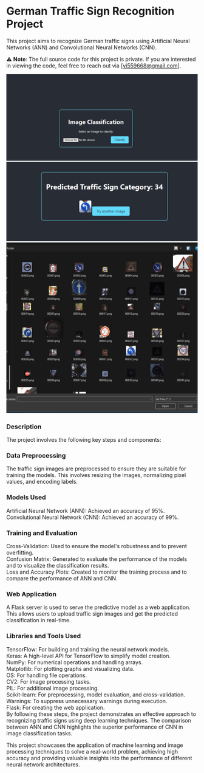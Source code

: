 # German Traffic Sign Recognition Project
This project aims to recognize German traffic signs using Artificial Neural Networks (ANN) and Convolutional Neural Networks (CNN).

⚠️ **Note**: The full source code for this project is private. If you are interested in viewing the code, feel free to reach out via [yi559668@gmail.com].

![Screenshot (289)](./Screenshots/screenshot(1).png)<br>
![Screenshot (289)](./Screenshots/screenshot(2).png)<br>
![Screenshot (289)](./Screenshots/screenshot(3).png)<br>



### Description
The project involves the following key steps and components:

### Data Preprocessing<br>
The traffic sign images are preprocessed to ensure they are suitable for training the models. This involves resizing the images, normalizing pixel values, and encoding labels.<br>

### Models Used<br>
Artificial Neural Network (ANN): Achieved an accuracy of 95%.<br>
Convolutional Neural Network (CNN): Achieved an accuracy of 99%.<br>
### Training and Evaluation<br>
Cross-Validation: Used to ensure the model's robustness and to prevent overfitting.<br>
Confusion Matrix: Generated to evaluate the performance of the models and to visualize the classification results.<br>
Loss and Accuracy Plots: Created to monitor the training process and to compare the performance of ANN and CNN.<br>
### Web Application<br>
A Flask server is used to serve the predictive model as a web application. This allows users to upload traffic sign images and get the predicted classification in real-time.<br>

### Libraries and Tools Used<br>
TensorFlow: For building and training the neural network models.<br>
Keras: A high-level API for TensorFlow to simplify model creation.<br>
NumPy: For numerical operations and handling arrays.<br>
Matplotlib: For plotting graphs and visualizing data.<br>
OS: For handling file operations.<br>
CV2: For image processing tasks.<br>
PIL: For additional image processing.<br>
Scikit-learn: For preprocessing, model evaluation, and cross-validation.<br>
Warnings: To suppress unnecessary warnings during execution.<br>
Flask: For creating the web application.<br>
By following these steps, the project demonstrates an effective approach to recognizing traffic signs using deep learning techniques. The comparison between ANN and CNN highlights the superior performance of CNN in image classification tasks.<br>

This project showcases the application of machine learning and image processing techniques to solve a real-world problem, achieving high accuracy and providing valuable insights into the performance of different neural network architectures.<br>
